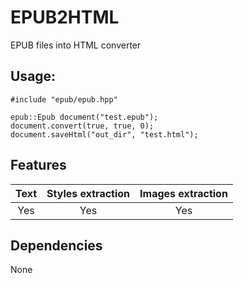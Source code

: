 # EPUB2HTML

EPUB files into HTML сonverter

## Usage:
```
#include "epub/epub.hpp"

epub::Epub document("test.epub");
document.convert(true, true, 0);
document.saveHtml("out_dir", "test.html");
```

## Features
| Text | Styles extraction | Images extraction |
| :---:|       :---:       |       :---:       |
| Yes  | Yes               | Yes               |

## Dependencies
None
